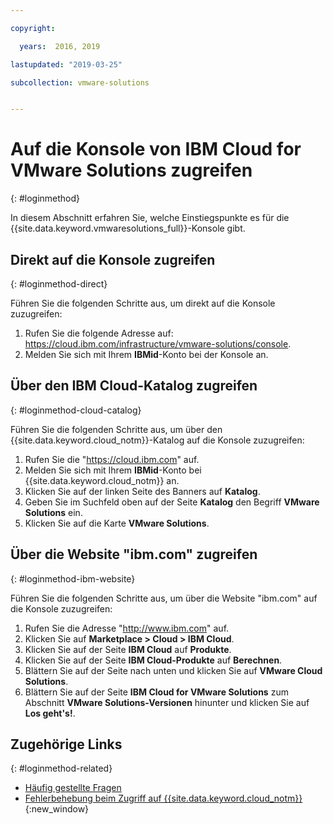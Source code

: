 ```yaml
---

copyright:

  years:  2016, 2019

lastupdated: "2019-03-25"

subcollection: vmware-solutions


---
```


# Auf die Konsole von IBM Cloud for VMware Solutions zugreifen
{: #loginmethod}

In diesem Abschnitt erfahren Sie, welche Einstiegspunkte es für die {{site.data.keyword.vmwaresolutions_full}}-Konsole gibt.

## Direkt auf die Konsole zugreifen
{: #loginmethod-direct}

Führen Sie die folgenden Schritte aus, um direkt auf die Konsole zuzugreifen:
1. Rufen Sie die folgende Adresse auf:
   https://cloud.ibm.com/infrastructure/vmware-solutions/console.
2. Melden Sie sich mit Ihrem **IBMid**-Konto bei der Konsole an.

## Über den IBM Cloud-Katalog zugreifen
{: #loginmethod-cloud-catalog}

Führen Sie die folgenden Schritte aus, um über den {{site.data.keyword.cloud_notm}}-Katalog auf die Konsole zuzugreifen:
1. Rufen Sie die "https://cloud.ibm.com" auf.
2. Melden Sie sich mit Ihrem **IBMid**-Konto bei {{site.data.keyword.cloud_notm}} an.
3. Klicken Sie auf der linken Seite des Banners auf **Katalog**.
4. Geben Sie im Suchfeld oben auf der Seite **Katalog** den Begriff **VMware Solutions** ein.
5. Klicken Sie auf die Karte **VMware Solutions**.

## Über die Website "ibm.com" zugreifen
{: #loginmethod-ibm-website}

Führen Sie die folgenden Schritte aus, um über die Website "ibm.com" auf die Konsole zuzugreifen:
1. Rufen Sie die Adresse "http://www.ibm.com" auf.
2. Klicken Sie auf **Marketplace > Cloud > IBM Cloud**.
2. Klicken Sie auf der Seite **IBM Cloud** auf **Produkte**.
3. Klicken Sie auf der Seite **IBM Cloud-Produkte** auf **Berechnen**.
4. Blättern Sie auf der Seite nach unten und klicken Sie auf **VMware Cloud Solutions**.
5. Blättern Sie auf der Seite **IBM Cloud for VMware Solutions** zum Abschnitt **VMware Solutions-Versionen** hinunter und klicken Sie auf **Los geht's!**.

## Zugehörige Links
{: #loginmethod-related}

* [Häufig gestellte Fragen](/docs/services/vmwaresolutions/vmonic?topic=vmware-solutions-faq)
* [Fehlerbehebung beim Zugriff auf {{site.data.keyword.cloud_notm}}](/docs/account?topic=account-accessing){:new_window}
